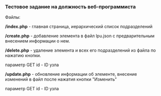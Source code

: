 <h3>Тестовое задание на должность веб-программиста</h3>

Файлы:

<b>/index.php</b> - главная страница, иерархический список подразделений

<b>/create.php</b> - добавление элемента в файл lpu.json с предварительным внесением информации о нем.

<b>/delete.php</b> - удаление элемента и всех его подразделений из файла по нажатию кнопки.

параметр GET id - ID узла

<b>/update.php</b> - обновление информации об элементе, внесение изменений в файл после нажатия кнопки "Изменить"

параметр GET id - ID узла